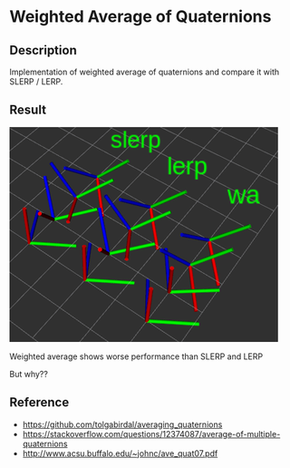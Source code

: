 # Weighted Average of Quaternions

## Description

Implementation of weighted average of quaternions and compare it with SLERP / LERP.

## Result
![result](img/results.png)

Weighted average shows worse performance than SLERP and LERP

But why??

## Reference

* https://github.com/tolgabirdal/averaging_quaternions
* https://stackoverflow.com/questions/12374087/average-of-multiple-quaternions
* http://www.acsu.buffalo.edu/~johnc/ave_quat07.pdf
